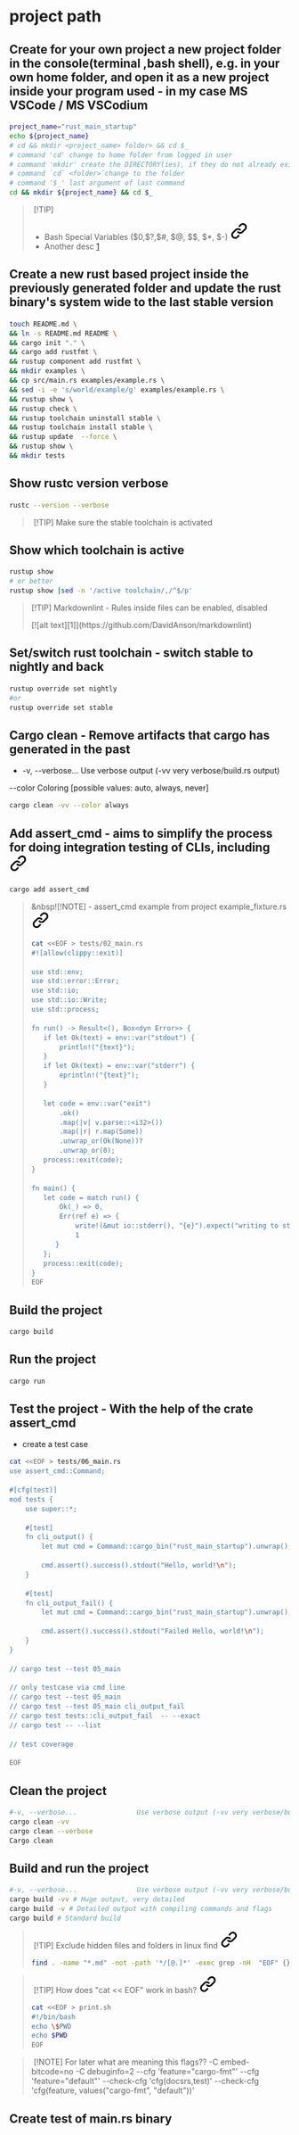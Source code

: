 # project path
<!-- keep the format -->
## Create for your own project a new project folder in the console(terminal ,bash shell), e.g. in your own home folder, and open it as a new project inside your program used - in my case MS VSCode / MS VSCodium
<!-- keep the format -->
```bash <!-- markdownlint-disable-line code-block-style -->
project_name="rust_main_startup"
echo ${project_name} 
# cd && mkdir <project_name> folder> && cd $_
# command 'cd' change to home folder from logged in user
# command 'mkdir' create the DIRECTORY(ies), if they do not already exist
# command `cd` <folder>`change to the folder
# command '$_' last argument of last command
cd && mkdir ${project_name} && cd $_
```
<!-- keep the format -->
>&nbsp;[!TIP]
><!-- keep the format -->
>- Bash Special Variables (\$0,\$?,\$#, \$@, \$\$, \$*, \$-) [![alt text][1]](https://tecadmin.net/bash-special-variables/)
>- Another desc [1](https://stackoverflow.com/questions/5163144/what-are-the-special-dollar-sign-shell-variables)
<!-- -->
## Create a new rust based project inside the previously generated folder and update the rust binary's system wide to the last stable version
<!-- -->
```bash <!-- markdownlint-disable-line code-block-style -->
touch README.md \
&& ln -s README.md README \
&& cargo init "." \
&& cargo add rustfmt \
&& rustup component add rustfmt \
&& mkdir examples \
&& cp src/main.rs examples/example.rs \
&& sed -i -e 's/world/example/g' examples/example.rs \
&& rustup show \
&& rustup check \
&& rustup toolchain uninstall stable \
&& rustup toolchain install stable \
&& rustup update  --force \
&& rustup show \
&& mkdir tests
```
<!-- keep the format -->
## Show rustc version verbose
<!-- keep the format -->
```bash <!-- markdownlint-disable-line code-block-style -->
rustc --version --verbose
```
<!-- keep the format -->
>&nbsp;[!TIP]
> Make sure the stable toolchain is activated
<!-- keep the format -->
## Show which toolchain is active
<!-- keep the format -->
```bash <!-- markdownlint-disable-line code-block-style -->
rustup show
# or better
rustup show |sed -n '/active toolchain/,/^$/p'
```
<!-- keep the format -->
>[!TIP] Markdownlint - Rules inside files can be enabled, disabled
> <!-- markdownlint-disable-next-line --> [![alt text][1]](https://github.com/DavidAnson/markdownlint)
<!-- keep the format -->
## Set/switch  rust toolchain - switch stable to nightly and back
<!-- keep the format -->
```bash <!-- markdownlint-disable-line code-block-style -->
rustup override set nightly
#or
rustup override set stable
```
<!-- keep the format -->
## Cargo clean - Remove artifacts that cargo has generated in the past
<!-- keep the format -->
- -v, --verbose...               Use verbose output (-vv very verbose/build.rs output)
<!-- markdownlint-disable-next-line -->
--color <WHEN>             Coloring [possible values: auto, always, never]
<!-- keep the format -->
```bash <!-- markdownlint-disable-line code-block-style -->
cargo clean -vv --color always
```

## Add assert_cmd -  aims to simplify the process for doing integration testing of CLIs, including [![alt text][1]](https://crates.io/crates/assert_cmd)
<!-- keep the format -->
```bash <!-- markdownlint-disable-line code-block-style -->
cargo add assert_cmd
```
<!-- keep the format -->
>&nbsp![!NOTE] - assert_cmd example from project example_fixture.rs [![alt text][1]](https://github.com/assert-rs/assert_cmd/blob/master/examples/example_fixture.rs)
><!-- keep the format -->
>```bash <!-- markdownlint-disable-line code-block-style -->
>cat <<EOF > tests/02_main.rs
>#![allow(clippy::exit)]
>
>use std::env;
>use std::error::Error;
>use std::io;
>use std::io::Write;
>use std::process;
>
>fn run() -> Result<(), Box<dyn Error>> {
>    if let Ok(text) = env::var("stdout") {
>        println!("{text}");
>    }
>    if let Ok(text) = env::var("stderr") {
>        eprintln!("{text}");
>    }
>
>    let code = env::var("exit")
>        .ok()
>        .map(|v| v.parse::<i32>())
>        .map(|r| r.map(Some))
>        .unwrap_or(Ok(None))?
>        .unwrap_or(0);
>    process::exit(code);
>}
>
>fn main() {
>    let code = match run() {
>        Ok(_) => 0,
>        Err(ref e) => {
>            write!(&mut io::stderr(), "{e}").expect("writing to stderr won't fail");
>            1
>       }
>    };
>    process::exit(code);
>}
>EOF
>
>```
><!-- keep the format -->
<!-- keep the format -->
## Build the project
<!-- keep the format -->
```bash <!-- markdownlint-disable-line code-block-style -->
cargo build
```
<!-- kep the format -->
## Run the project
<!-- keep the format -->
```bash <!-- markdownlint-disable-line code-block-style -->
cargo run
```
<!-- keep the format -->
## Test the project - With the help of the crate assert_cmd
<!-- keep the format -->
- create a test case
<!-- keep the format -->
```bash <!-- markdownlint-disable-line code-block-style -->
cat <<EOF > tests/06_main.rs
use assert_cmd::Command;

#[cfg(test)]
mod tests {
    use super::*;

    #[test]
    fn cli_output() {
        let mut cmd = Command::cargo_bin("rust_main_startup").unwrap();

        cmd.assert().success().stdout("Hello, world!\n");
    }

    #[test]
    fn cli_output_fail() {
        let mut cmd = Command::cargo_bin("rust_main_startup").unwrap();

        cmd.assert().success().stdout("Failed Hello, world!\n");
    }
}

// cargo test --test 05_main

// only testcase via cmd line 
// cargo test --test 05_main
// cargo test --test 05_main cli_output_fail
// cargo test tests::cli_output_fail  -- --exact
// cargo test -- --list

// test coverage

EOF
```
<!-- keep the format -->
## Clean the project
<!-- keep the format -->
```bash <!-- markdownlint-disable-line code-block-style -->
#-v, --verbose...               Use verbose output (-vv very verbose/build.rs output)
cargo clean -vv
cargo clean --verbose
Cargo clean
```
<!-- keep the format -->
## Build and run the project
<!-- keep the format -->
```bash <!-- markdownlint-disable-line code-block-style -->
#-v, --verbose...               Use verbose output (-vv very verbose/build.rs output)
cargo build -vv # Huge output, very detailed
cargo build -v # Detailed output with compiling commands and flags
cargo build # Standard build
```
<!-- keep the format -->
>&nbsp;[!TIP] Exclude hidden files and folders in linux find [![alt text][1]](https://stackoverflow.com/questions/58895030/exclude-hidden-files-and-folders-in-linux-find)
><!-- keep the format -->
>```bash <!-- markdownlint-disable-line code-block-style -->
>find . -name "*.md" -not -path '*/[@.]*' -exec grep -nH  "EOF" {} \;
>```
><!-- keep the format -->
<!-- keep the format -->
>&nbsp;[!TIP] How does "cat << EOF" work in bash? [![alt text][1]](https://stackoverflow.com/questions/2500436/how-does-cat-eof-work-in-bash)
> <!-- -->
> ```bash
>cat <<EOF > print.sh
>#!/bin/bash
>echo \$PWD
>echo $PWD
>EOF
>```
><!-- -->
<!-- -->
>&nbsp;[!NOTE]  For later what are meaning this flags??
> -C embed-bitcode=no -C debuginfo=2 --cfg 'feature="cargo-fmt"' --cfg 'feature="default"' --check-cfg 'cfg(docsrs,test)' --check-cfg 'cfg(feature, values("cargo-fmt", "default"))'
<!-- keep the format -->
## Create test of main.rs binary
<!-- keep the format -->
```bash <!-- markdownlint-disable-line code-block-style -->
```

<!-- -->
<!-- download the link sign -->
<!-- mkdir -p img && curl --create-dirs --output-dir img -O  "https://raw.githubusercontent.com/MathiasStadler/link_symbol_svg/refs/heads/main/link_symbol.svg"-->
<!-- Link sign - Don't Found a better way :-( - You know a better method? - send me a email -->
[1]: ./img/link_symbol.svg
<!-- keep the format -->
